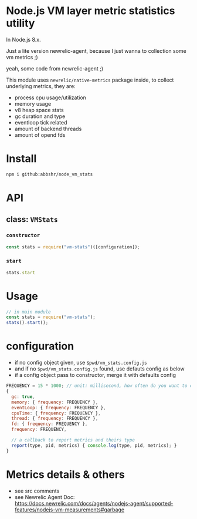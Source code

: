 Node.js VM layer metric statistics utility
===

In Node.js 8.x.

Just a lite version newrelic-agent, because I just wanna to collection some vm metrics ;)

yeah, some code from newrelic-agent ;)

This module uses `newrelic/native-metrics` package inside, to collect underlying metrics, they are:

- process cpu usage/utilization
- memory usage
- v8 heap space stats
- gc duration and type
- eventloop tick related
- amount of backend threads
- amount of opend fds

# Install

```bash
npm i github:abbshr/node_vm_stats
```

# API
## class: `VMStats`

### `constructor`
```js
const stats = require("vm-stats")([configuration]);
```

### `start`

```js
stats.start
```

# Usage
```js
// in main module
const stats = require("vm-stats");
stats().start();
```

# configuration

- if no config object given, use `$pwd/vm_stats.config.js`
- and if no `$pwd/vm_stats.config.js` found, use defauts config as below
- if a config object pass to constructor, merge it with defaults config

```js
FREQUENCY = 15 * 1000; // unit: millisecond, how often do you want to collect the metrics
{
  gc: true,
  memory: { frequency: FREQUENCY },
  eventLoop: { frequency: FREQUENCY },
  cpuTime: { frequency: FREQUENCY },
  thread: { frequency: FREQUENCY },
  fd: { frequency: FREQUENCY },
  frequency: FREQUENCY,

  // a callback to report metrics and theirs type
  report(type, pid, metrics) { console.log(type, pid, metrics); }
}
```

# Metrics details & others

- see src comments
- see Newrelic Agent Doc: https://docs.newrelic.com/docs/agents/nodejs-agent/supported-features/nodejs-vm-measurements#garbage